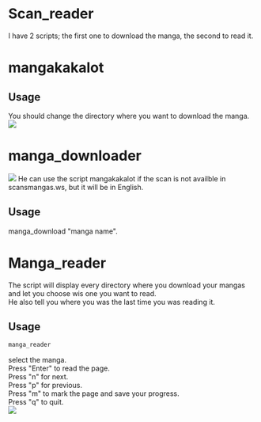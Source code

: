 # Scan_reader
I have 2 scripts; the first one to download the manga, the second to read it.    

# mangakakalot
## Usage
You should change the directory where you want to download the manga.    
![](https://i.imgur.com/chRZT2f.png)

# manga_downloader   
![](https://i.imgur.com/0vJNwEZ.png)
He can use the script mangakakalot if the scan is not availble in scansmangas.ws, but it will be in English.    
## Usage
manga_download "manga name".    
# Manga_reader
The script will display every directory where you download your mangas and let you choose wis one you want to read.    
He also tell you where you was the last time you was reading it.    
## Usage
```bash
manga_reader
```
select the manga.    
Press "Enter" to read the page.    
Press "n" for next.    
Press "p" for previous.    
Press "m" to mark the page and save your progress.    
Press "q" to quit.    
![](https://i.imgur.com/wlhYppt.jpg)
